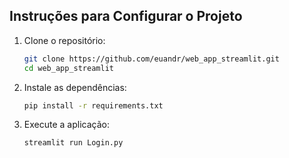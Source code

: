 ## Instruções para Configurar o Projeto

1. Clone o repositório:
    ```sh
    git clone https://github.com/euandr/web_app_streamlit.git
    cd web_app_streamlit
    ```

2. Instale as dependências:
    ```sh
    pip install -r requirements.txt
    ```

3. Execute a aplicação:
    ```sh
    streamlit run Login.py
    ```
